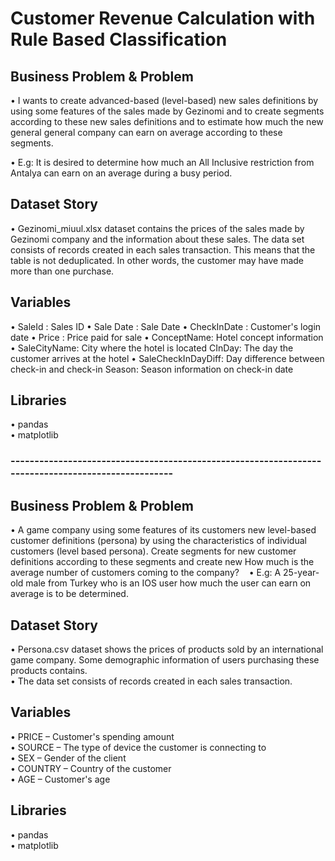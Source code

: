 # Customer Revenue Calculation with Rule Based Classification  
## Business Problem & Problem  

• I wants to create advanced-based (level-based) new sales definitions by using some features of the sales made by Gezinomi and to create segments according to these new sales definitions and to estimate how much the new general general company can earn on average according to these segments.  

• E.g: It is desired to determine how much an All Inclusive restriction from Antalya can earn on an average during a busy period.  

## Dataset Story
• Gezinomi_miuul.xlsx dataset contains the prices of the sales made by Gezinomi company and the information about these sales. The data set consists of records created in each sales transaction. This means that the table is not deduplicated. In other words, the customer may have made more than one purchase.  


## Variables
• SaleId : Sales ID
• Sale Date : Sale Date
• CheckInDate : Customer's login date
• Price : Price paid for sale
• ConceptName: Hotel concept information
• SaleCityName: City where the hotel is located CInDay: The day the customer arrives at the hotel
• SaleCheckInDayDiff: Day difference between check-in and check-in Season: Season information on check-in date  

## Libraries
• pandas  
• matplotlib  
### ---------------------------------------------------------------------------------------------------

## Business Problem & Problem
• A game company using some features of its customers new level-based customer definitions (persona) by using the characteristics of individual customers (level based persona). Create segments for new customer definitions according to these segments and create new How much is the average number of customers coming to the company?   
• E.g: A 25-year-old male from Turkey who is an IOS user how much the user can earn on average is to be determined.

## Dataset Story
• Persona.csv dataset shows the prices of products sold by an international game company. Some demographic information of users purchasing these products contains.   
• The data set consists of records created in each sales transaction.  

## Variables
• PRICE – Customer's spending amount   
• SOURCE – The type of device the customer is connecting to   
• SEX – Gender of the client   
• COUNTRY – Country of the customer  
• AGE – Customer's age

## Libraries
• pandas  
• matplotlib
